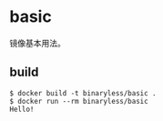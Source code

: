 # basic

镜像基本用法。

## build

```
$ docker build -t binaryless/basic .
$ docker run --rm binaryless/basic
Hello!
```
